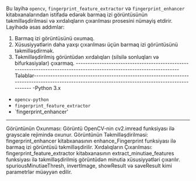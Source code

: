 Bu layihə `opencv`, `fingerprint_feature_extractor` və `fingerprint_enhancer` kitabxanalarından istifadə edərək barmaq izi görüntüsünün təkmilləşdirilməsi və xırdalıqların çıxarılması prosesini nümayiş etdirir.
Layihədə əsas addımlar:
  1. Barmaq izi görüntüsünü oxumaq.
  2. Xüsusiyyətlərin daha yaxşı çıxarılması üçün barmaq izi görüntüsünü təkmilləşdirmək.
  3. Təkmilləşdirilmiş görüntüdən xırdalıqları (silsilə sonluqları və bifurkasiyalar) çıxarmaq.
----------------------------------------------------------------------------------------------------------------------Tələblər---------------------------------------------------------------------------------------------------------------------------------------------------
-Python 3.x
- `opencv-python`
- `fingerprint_feature_extractor`
- `fingerprint_enhancer'
------------------------------------------------------------------------------------------------------------------------------------------------------------------------------------------------------------------------------------------------------------------------------------------------------------------------------------------------------------------
Görüntünün Oxunması: Görüntü OpenCV-nin cv2.imread funksiyası ilə grayscale rejimində oxunur.
Görüntünün Təkmilləşdirilməsi: fingerprint_enhancer kitabxanasının enhance_Fingerprint funksiyası ilə barmaq izi görüntüsü təkmilləşdirilir.
Xırdalıqların Çıxarılması: fingerprint_feature_extractor kitabxanasının extract_minutiae_features funksiyası ilə təkmilləşdirilmiş görüntüdən minutia xüsusiyyətləri çıxarılır. spuriousMinutiaeThresh, invertImage, showResult və saveResult kimi parametrlər müəyyən edilir.
